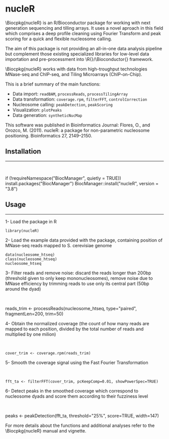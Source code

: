 # nucleR

\Biocpkg{nucleR} is an R/Bioconductor package for working with next generation sequencing and tilling arrays. It uses a novel aproach in this field which comprises a deep profile cleaning using Fourier Transform and peak scoring for a quick and flexible nucleosome calling.

The aim of this package is not providing an all-in-one data analysis pipeline but complement those existing specialized libraries for low-level data importation and pre-processment into \R{}/\Bioconductor{} framework.

\Biocpkg{nucleR} works with data from high-troughput technologies MNase-seq and ChIP-seq, and Tiling Microarrays (ChIP-on-Chip).

This is a brief summary of the main functions:

* Data import: `readBAM`, `processReads`, `processTilingArray`
* Data transformation: `coverage.rpm`, `filterFFT`, `controlCorrection`
* Nucleosome calling: `peakDetection`, `peakScoring`
* Visualization: `plotPeaks`
* Data generation: `syntheticNucMap`

This software was published in Bioinformatics Journal: Flores, O., and Orozco, M. (2011). nucleR: a package for non-parametric nucleosome positioning. Bioinformatics 27, 2149–2150.


## Installation
---------------
&nbsp;

if (!requireNamespace("BiocManager", quietly = TRUE))
    install.packages("BiocManager")
BiocManager::install("nucleR", version = "3.8")


## Usage 
---------------


1- Load the package in R
&nbsp;

    library(nucleR)

2- Load the example data provided with the package, containing position of MNase-seq reads mapped to S. cerevisiae genome
&nbsp;

    data(nucleosome_htseq)
    class(nucleosome_htseq)
    nucleosome_htseq

3- Filter reads and remove noise:  discard the reads longer than 200bp (threshold given to only keep mononucleosomes), remove noise due to MNase efficiency by trimming reads to use only its central part (50bp around the dyad) 

&nbsp;
  
   reads_trim <- processReads(nucleosome_htseq, type="paired", fragmentLen=200, trim=50)

4- Obtain the normalized coverage (the count of how many reads are mapped to each position, divided by the total number of reads and multiplied by one milion)  

&nbsp;

    cover_trim <- coverage.rpm(reads_trim)

5- Smooth the coverage signal using the Fast Fourier Transformation

&nbsp;

    fft_ta <- filterFFT(cover_trim, pcKeepComp=0.01, showPowerSpec=TRUE)

6- Detect peaks in the smoothed coverage which correspond to nucleosome dyads and score them according to their fuzziness level

&nbsp;

   peaks <- peakDetection(fft_ta, threshold="25%", score=TRUE, width=147)


For more details about the functions and additional analyses refer to the \Biocpkg{nucleR} manual and vignette.



